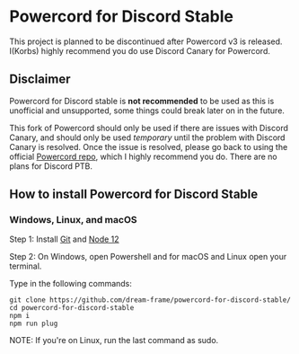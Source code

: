 # Powercord for Discord Stable
This project is planned to be discontinued after Powercord v3 is released. I(Korbs) highly recommend you do use Discord Canary for Powercord.
## Disclaimer
Powercord for Discord stable is **__not recommended__** to be used as this is unofficial and unsupported, some things could break later on in the future.

This fork of Powercord should only be used if there are issues with Discord Canary, and should only be used *temporary* until the problem with Discord Canary is resolved. Once the issue is resolved, please go back to using the official [Powercord repo](https://github.com/powercord-org/powercord/), which I highly recommend you do.
There are no plans for Discord PTB.

## How to install Powercord for Discord Stable
### Windows, Linux, and macOS
Step 1: Install [Git](https://git-scm.com/downloads) and [Node 12](https://nodejs.org/en/download/current/)

Step 2: On Windows, open Powershell and for macOS and Linux open your terminal.

Type in the following commands:
```
git clone https://github.com/dream-frame/powercord-for-discord-stable/
cd powercord-for-discord-stable
npm i
npm run plug
```
NOTE: If you're on Linux, run the last command as sudo.
